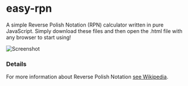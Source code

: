 easy-rpn
========

A simple Reverse Polish Notation (RPN) calculator written in pure JavaScript. Simply download these files and then open the .html file with any browser to start using!

![Screenshot](http://at1as.github.io/github_repo_assets/rpn-calc.jpg)

### Details

For more information about Reverse Polish Notation <a href="http://en.wikipedia.org/wiki/Reverse_polish_notation">see Wikipedia</a>.
